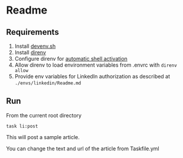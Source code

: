 # Readme

## Requirements
1. Install [devenv.sh](https://devenv.sh/getting-started/)
2. Install [direnv](https://direnv.net/docs/installation.html#from-system-packages)
3. Configure direnv for [automatic shell activation](https://devenv.sh/automatic-shell-activation/)
4. Allow direnv to load environment variables from .envrc with `direnv allow`
5. Provide env variables for LinkedIn authorization as described at `./envs/linkedin/Readme.md`

## Run
From the current root directory

```
task li:post
```

This will post a sample article. 

You can change the text and url of the article from Taskfile.yml